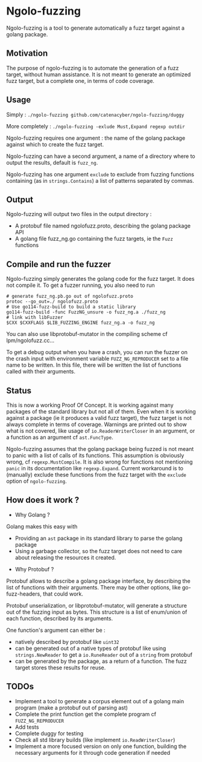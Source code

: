 Ngolo-fuzzing
======

Ngolo-fuzzing is a tool to generate automatically a fuzz target against a golang package.

Motivation
------

The purpose of ngolo-fuzzing is to automate the generation of a fuzz target, without human assistance.
It is not meant to generate an optimized fuzz target, but a complete one, in terms of code coverage.

Usage
------

Simply :
`./ngolo-fuzzing github.com/catenacyber/ngolo-fuzzing/duggy`

More completely :
`./ngolo-fuzzing -exlude Must,Expand regexp outdir`

Ngolo-fuzzing requires one argument : the name of the golang package against which to create the fuzz target.

Ngolo-fuzzing can have a second argument, a name of a directory where to output the results, default is `fuzz_ng`.

Ngolo-fuzzing has one argument `exclude` to exclude from fuzzing functions containing (as in `strings.Contains`) a list of patterns separated by commas.

Output
------

Ngolo-fuzzing will output two files in the output directory :
- A protobuf file named ngolofuzz.proto, describing the golang package API
- A golang file fuzz_ng.go containing the fuzz targets, ie the `Fuzz` functions

Compile and run the fuzzer
------

Ngolo-fuzzing simply generates the golang code for the fuzz target. It does not compile it.
To get a fuzzer running, you also need to run
```
# generate fuzz_ng.pb.go out of ngolofuzz.proto
protoc --go_out=./ ngolofuzz.proto
# Use go114-fuzz-build to build a static library
go114-fuzz-build -func FuzzNG_unsure -o fuzz_ng.a ./fuzz_ng
# link with libFuzzer
$CXX $CXXFLAGS $LIB_FUZZING_ENGINE fuzz_ng.a -o fuzz_ng
```

You can also use libprotobuf-mutator in the compiling scheme cf lpm/ngolofuzz.cc...

To get a debug output when you have a crash, you can run the fuzzer on the crash input with environment variable `FUZZ_NG_REPRODUCER` set to a file name to be written.
In this file, there will be written the list of functions called with their arguments.

Status
------

This is now a working Proof Of Concept.
It is working against many packages of the standard library but not all of them.
Even when it is working against a package (ie it produces a valid fuzz target), the fuzz target is not always complete in terms of coverage.
Warnings are printed out to show what is not covered, like usage of `io.ReaderWriterCloser` in an argument, or a function as an argument cf `ast.FuncType`.

Ngolo-fuzzing assumes that the golang package being fuzzed is not meant to panic with a list of calls of its functions.
This assumption is obviously wrong, cf `regexp.MustCompile`.
It is also wrong for functions not mentioning `panic` in its documentation like `regexp.Expand`.
Current workaround is to (manually) exclude these functions from the fuzz target with the `exclude` option of `ngolo-fuzzing`.

How does it work ?
------

* Why Golang ?

Golang makes this easy with
- Providing an `ast` package in its standard library to parse the golang package
- Using a garbage collector, so the fuzz target does not need to care about releasing the resources it created.

* Why Protobuf ?

Protobuf allows to describe a golang package interface, by describing the list of functions with their arguments.
There may be other options, like go-fuzz-headers, that could work.

Protobuf unserialization, or libprotobuf-mutator, will generate a structure out of the fuzzing input as bytes.
This structure is a list of enum/union of each function, described by its arguments.

One function's argument can either be :
- natively described by protobuf like `uint32`
- can be generated out of a native types of protobuf like using `strings.NewReader` to get a `io.RuneReader` out of a `string` from protobuf
- can be generated by the package, as a return of a function. The fuzz target stores these results for reuse.

TODOs
------

* Implement a tool to generate a corpus element out of a golang main program (make a protobuf out of parsing ast)
* Complete the print function get the complete program cf `FUZZ_NG_REPRODUCER`
* Add tests
* Complete duggy for testing
* Check all std library builds (like implement `io.ReadWriterCloser`)
* Implement a more focused version on only one function, building the necessary arguments for it through code generation if needed

